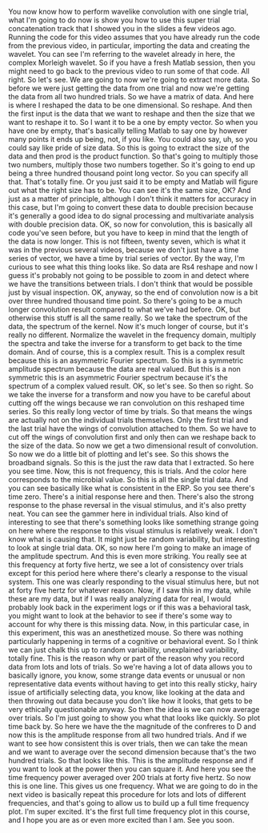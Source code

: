 You now know how to perform wavelike convolution with one single trial, what I'm going to do now is show you how to use this super trial concatenation track that I showed you in the slides a few videos ago. Running the code for this video assumes that you have already run the code from the previous video, in particular, importing the data and creating the wavelet. You can see I'm referring to the wavelet already in here, the complex Morleigh wavelet. So if you have a fresh Matlab session, then you might need to go back to the previous video to run some of that code. All right. So let's see. We are going to now we're going to extract more data. So before we were just getting the data from one trial and now we're getting the data from all two hundred trials. So we have a matrix of data. And here is where I reshaped the data to be one dimensional. So reshape. And then the first input is the data that we want to reshape and then the size that we want to reshape it to. So I want it to be a one by empty vector. So when you have one by empty, that's basically telling Matlab to say one by however many points it ends up being, not, if you like. You could also say, uh, so you could say like pride of size data. So this is going to extract the size of the data and then prod is the product function. So that's going to multiply those two numbers, multiply those two numbers together. So it's going to end up being a three hundred thousand point long vector. So you can specify all that. That's totally fine. Or you just said it to be empty and Matlab will figure out what the right size has to be. You can see it's the same size, OK? And just as a matter of principle, although I don't think it matters for accuracy in this case, but I'm going to convert these data to double precision because it's generally a good idea to do signal processing and multivariate analysis with double precision data. OK, so now for convolution, this is basically all code you've seen before, but you have to keep in mind that the length of the data is now longer. This is not fifteen, twenty seven, which is what it was in the previous several videos, because we don't just have a time series of vector, we have a time by trial series of vector. By the way, I'm curious to see what this thing looks like. So data are Rs4 reshape and now I guess it's probably not going to be possible to zoom in and detect where we have the transitions between trials. I don't think that would be possible just by visual inspection. OK, anyway, so the end of convolution now is a bit over three hundred thousand time point. So there's going to be a much longer convolution result compared to what we've had before. OK, but otherwise this stuff is all the same really. So we take the spectrum of the data, the spectrum of the kernel. Now it's much longer of course, but it's really no different. Normalize the wavelet in the frequency domain, multiply the spectra and take the inverse for a transform to get back to the time domain. And of course, this is a complex result. This is a complex result because this is an asymmetric Fourier spectrum. So this is a symmetric amplitude spectrum because the data are real valued. But this is a non symmetric this is an asymmetric Fourier spectrum because it's the spectrum of a complex valued result. OK, so let's see. So then so right. So we take the inverse for a transform and now you have to be careful about cutting off the wings because we ran convolution on this reshaped time series. So this really long vector of time by trials. So that means the wings are actually not on the individual trials themselves. Only the first trial and the last trial have the wings of convolution attached to them. So we have to cut off the wings of convolution first and only then can we reshape back to the size of the data. So now we get a two dimensional result of convolution. So now we do a little bit of plotting and let's see. So this shows the broadband signals. So this is the just the raw data that I extracted. So here you see time. Now, this is not frequency, this is trials. And the color here corresponds to the microbial value. So this is all the single trial data. And you can see basically like what is consistent in the ERP. So you see there's time zero. There's a initial response here and then. There's also the strong response to the phase reversal in the visual stimulus, and it's also pretty neat. You can see the gammer here in individual trials. Also kind of interesting to see that there's something looks like something strange going on here where the response to this visual stimulus is relatively weak. I don't know what is causing that. It might just be random variability, but interesting to look at single trial data. OK, so now here I'm going to make an image of the amplitude spectrum. And this is even more striking. You really see at this frequency at forty five hertz, we see a lot of consistency over trials except for this period here where there's clearly a response to the visual system. This one was clearly responding to the visual stimulus here, but not at forty five hertz for whatever reason. Now, if I saw this in my data, while these are my data, but if I was really analyzing data for real, I would probably look back in the experiment logs or if this was a behavioral task, you might want to look at the behavior to see if there's some way to account for why there is this missing data. Now, in this particular case, in this experiment, this was an anesthetized mouse. So there was nothing particularly happening in terms of a cognitive or behavioral event. So I think we can just chalk this up to random variability, unexplained variability, totally fine. This is the reason why or part of the reason why you record data from lots and lots of trials. So we're having a lot of data allows you to basically ignore, you know, some strange data events or unusual or non representative data events without having to get into this really sticky, hairy issue of artificially selecting data, you know, like looking at the data and then throwing out data because you don't like how it looks, that gets to be very ethically questionable anyway. So then the idea is we can now average over trials. So I'm just going to show you what that looks like quickly. So plot time back by. So here we have the the magnitude of the confreres to D and now this is the amplitude response from all two hundred trials. And if we want to see how consistent this is over trials, then we can take the mean and we want to average over the second dimension because that's the two hundred trials. So that looks like this. This is the amplitude response and if you want to look at the power then you can square it. And here you see the time frequency power averaged over 200 trials at forty five hertz. So now this is one line. This gives us one frequency. What we are going to do in the next video is basically repeat this procedure for lots and lots of different frequencies, and that's going to allow us to build up a full time frequency plot. I'm super excited. It's the first full time frequency plot in this course, and I hope you are as or even more excited than I am. See you soon.